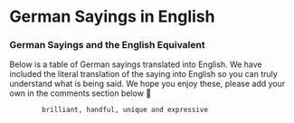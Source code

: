 # German Sayings in English

[](http://www.jabbalab.com/blog/wp-content/uploads/2012/01/Colloquial-Language-German.jpg)

### German Sayings and the English Equivalent

Below is a table of German sayings translated into English. We have included the literal translation of the saying into English so you can truly understand what is being said. We hope you enjoy these, please add your own in the comments section below 🙂

                    


        
        
            brilliant, handful, unique and expressive

        

    
